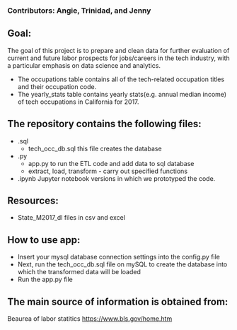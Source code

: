 ### Contributors: Angie, Trinidad, and Jenny

## Goal:
The goal of this project is to prepare and clean data for further evaluation of current and future labor prospects for jobs/careers in the tech industry, with a particular emphasis on data science and analytics.

* The occupations table contains all of the tech-related occupation titles and their occupation code.
* The yearly_stats table contains yearly stats(e.g. annual median income) of tech occupations in California for 2017.

## The repository contains the following files:
* .sql
    - tech_occ_db.sql this file creates the database
* .py
    - app.py to run the ETL code and add data to sql database
    - extract, load, transform - carry out specified functions
* .ipynb
    Jupyter notebook versions in which we prototyped the code.

## Resources:
* State_M2017_dl files in csv and excel

## How to use app:
* Insert your mysql database connection settings into the config.py file
* Next, run the tech_occ_db.sql file on mySQL to create the database into which the transformed data will be loaded
* Run the app.py file

## The main source of information is obtained from:
Beaurea of labor statitics
https://www.bls.gov/home.htm

